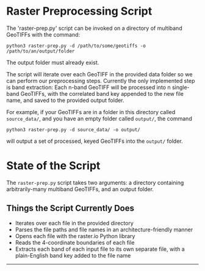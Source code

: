 # Raster Preprocessing Script

The 'raster-prep.py' script can be invoked on a directory of multiband GeoTIFFs
with the command:

`python3 raster-prep.py -d /path/to/some/geotiffs -o /path/to/an/output/folder`

The output folder must already exist.

The script will iterate over each GeoTIFF in the provided data folder so we can
perform our preprocessing steps. Currently the only implemented step is band
extraction: Each n-band GeoTIFF will be processed into n single-band GeoTIFFs,
with the correlated band key appended to the new file name, and saved to the
provided output folder.

For example, if your GeoTIFFs are in a folder in this directory called
`source_data/`, and you have an empty folder called `output/`, the command

`python3 raster-prep.py -d source_data/ -o output/`

will output a set of processed, keyed GeoTIFFs into the `output/` folder.

# State of the Script

The `raster-prep.py` script takes two arguments: a directory containing
arbitrarily-many multiband GeoTIFFs, and an output folder.

## Things the Script Currently Does

- Iterates over each file in the provided directory
- Parses the file paths and file names in an architecture-friendly manner
- Opens each file with the raster.io Python library
- Reads the 4-coordinate boundaries of each file
- Extracts each band of each input file to its own separate file, with a
  plain-English band key added to the file name

---
